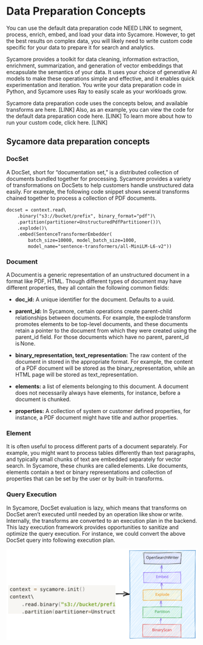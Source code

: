 # Data Preparation Concepts

You can use the default data preparation code NEED LINK to segment, process, enrich, embed, and load your data into Sycamore. However, to get the best results on complex data, you will likely need to write custom code specific for your data to prepare it for search and analytics.

Sycamore provides a toolkit for data cleaning, information extraction, enrichment, summarization, and generation of vector embeddings that encapsulate the semantics of your data. It uses your choice of generative AI models to make these operations simple and effective, and it enables quick experimentation and iteration. You write your data preparation code in Python, and Sycamore uses Ray to easily scale as your workloads grow.

Sycamore data preparation code uses the concepts below, and available transforms are here. [LINK] Also, as an example, you can view the code for the default data preparation code here. [LINK] To learn more about how to run your custom code, click here. [LINK]

## Sycamore data preparation concepts

### DocSet

A DocSet, short for “documentation set,” is a distributed collection of documents bundled together for processing. Sycamore provides a variety of transformations on DocSets to help customers handle unstructured data easily. For example, the following code snippet shows several transforms chained together to process a collection of PDF documents.

```context = sycamore.init()
docset = context.read\
    .binary("s3://bucket/prefix", binary_format="pdf")\
    .partition(partitioner=UnstructuredPdfPartitioner())\
    .explode()\
    .embed(SentenceTransformerEmbedder(
        batch_size=10000, model_batch_size=1000,
        model_name="sentence-transformers/all-MiniLM-L6-v2"))
```


### Document

A Document is a generic representation of an unstructured document in a format like PDF, HTML. Though different types of document may have different properties, they all contain the following common fields:

* **doc_id:** A unique identifier for the document. Defaults to a uuid.

* **parent_id:** In Sycamore, certain operations create parent-child relationships between documents. For example, the explode transform promotes elements to be top-level documents, and these documents retain a pointer to the document from which they were created using the parent_id field. For those documents which have no parent, parent_id is None.

* **binary_representation, text_representation:** The raw content of the document in stored in the appropriate format. For example, the content of a PDF document will be stored as the binary_representation, while an HTML page will be stored as text_representation.

* **elements:** a list of elements belonging to this document. A document does not necessarily always have elements, for instance, before a document is chunked.

* **properties:** A collection of system or customer defined properties, for instance, a PDF document might have title and author properties.

### Element

It is often useful to process different parts of a document separately. For example, you might want to process tables differently than text paragraphs, and typically small chunks of text are embedded separately for vector search. In Sycamore, these chunks are called elements. Like documents, elements contain a text or binary representations and collection of properties that can be set by the user or by built-in transforms.

### Query Execution

In Sycamore, DocSet evaluation is lazy, which means that transforms on DocSet aren’t executed until needed by an operation like show or write. Internally, the transforms are converted to an execution plan in the backend. This lazy execution framework provides opportunities to sanitize and optimize the query execution. For instance, we could convert the above DocSet query into following execution plan.

![Untitled](imgs/query_execution.svg)

